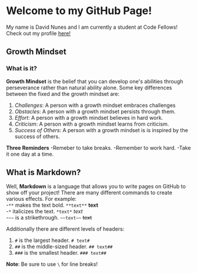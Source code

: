 # Welcome to my GitHub Page!
My name is David Nunes and I am currently a student at Code Fellows!
Check out my profile [here!](https://github.com/david-nunes)

## Growth Mindset
### What is it?
**Growth Mindset** is the belief that you can develop one's abilities through perseverance rather than natural ability alone.
Some key differences between the fixed and the growth mindset are:
1. *Challenges*: A person with a growth mindset embraces challenges
1. *Obstacles*: A person with a growth mindset persists through them.
1. *Effort*: A person with a growth mindset believes in hard work.
1. *Criticism*: A person with a growth mindset learns from criticism.
1. *Success of Others*: A person with a growth mindset is is inspired by the success of others.

**Three Reminders**
-Remeber to take breaks.
-Remember to work hard. 
-Take it one day at a time. 

## What is Markdown? 

Well, **Markdown** is a language that allows you to write pages on GitHub to show off your project!
There are many different commands to create various effects. For example:\
-`**` makes the text bold. `**text**` **text**\
-`*` italicizes the text. `*text*` *text*\
-`~~` is a strikethrough. `~~text~~` ~~text~~

Additionally there are different levels of headers:
1. `#` is the largest header. `# text#`
1. `##` is the middle-sized header. `## text##`
1. `###` is the smallest header. `### text##`

**Note**: Be sure to use `\` for line breaks!


